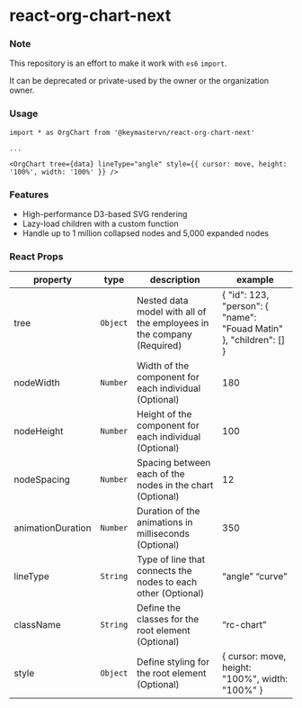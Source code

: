 # react-org-chart-next

### Note

This repository is an effort to make it work with `es6` `import`.

It can be deprecated or private-used by the owner or the organization owner.

### Usage

```
import * as OrgChart from '@keymastervn/react-org-chart-next'

...

<OrgChart tree={data} lineType="angle" style={{ cursor: move, height: '100%', width: '100%' }} />

```

### Features

- High-performance D3-based SVG rendering
- Lazy-load children with a custom function
- Handle up to 1 million collapsed nodes and 5,000 expanded nodes

### React Props

| **property**      | **type** | **description**                                                       | **example**                                                        |
| ----------------- | -------- | --------------------------------------------------------------------- | ------------------------------------------------------------------ |
| tree              | `Object` | Nested data model with all of the employees in the company (Required) | { "id": 123, "person": { "name": "Fouad Matin" }, "children": [] } |  |
| nodeWidth         | `Number` | Width of the component for each individual (Optional)                 | 180                                                                |
| nodeHeight        | `Number` | Height of the component for each individual (Optional)                | 100                                                                |
| nodeSpacing       | `Number` | Spacing between each of the nodes in the chart (Optional)             | 12                                                                 |
| animationDuration | `Number` | Duration of the animations in milliseconds (Optional)                 | 350                                                                |
| lineType          | `String` | Type of line that connects the nodes to each other (Optional)         | “angle” “curve”                                                    |
| className         | `String` | Define the classes for the root element (Optional)                    | “rc-chart”                                                         |
| style             | `Object` | Define styling for the root element (Optional)                        | { cursor: move, height: "100%", width: "100%" }                    |
